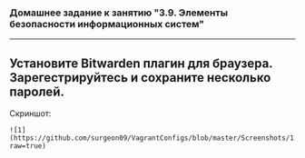 ### Домашнее задание к занятию "3.9. Элементы безопасности информационных систем"

---



## Установите Bitwarden плагин для браузера. Зарегестрируйтесь и сохраните несколько паролей.

Скриншот:
```
![1](https://github.com/surgeon09/VagrantConfigs/blob/master/Screenshots/1.png?raw=true)
```


